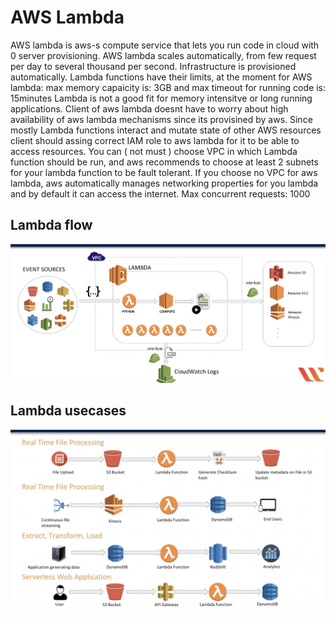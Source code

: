 # AWS Lambda
AWS lambda is aws-s compute service that lets you run code in cloud with 0 server provisioning.
AWS lambda scales automatically, from few request per day to several thousand per second.
Infrastructure is provisioned automatically.
Lambda functions have their limits, at the moment for AWS lambda: max memory capaicity is: 3GB and max timeout for running code is: 15minutes
Lambda is not a good fit for memory intensitve or long running applications.
Client of aws lambda doesnt have to worry about high availability of aws lambda mechanisms since its provisined by aws.
Since mostly Lambda functions interact and mutate state of other AWS resources client should assing correct IAM role to aws lambda for it to be able to access resources.
You can ( not must ) choose VPC in which Lambda function should be run, and aws recommends to choose at least 2 subnets for your lambda function to be fault tolerant.
If you choose no VPC for aws lambda, aws automatically manages networking properties for you lambda and by default it can access the internet.
Max concurrent requests: 1000


## Lambda flow
![flow](./lambda-flow.png)

## Lambda usecases
![usecases](./lambda-usecases.png)
